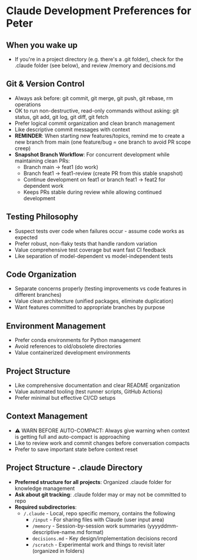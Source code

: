 # Claude Development Preferences for Peter

## When you wake up
- If you're in a project directory (e.g. there's a .git folder), check for the .claude folder (see below), and review /memory and decisions.md

## Git & Version Control
- Always ask before: git commit, git merge, git push, git rebase, rm operations
- OK to run non-destructive, read-only commands without asking: git status, git add, git log, git diff, git fetch
- Prefer logical commit organization and clean branch management
- Like descriptive commit messages with context
- **REMINDER**: When starting new features/topics, remind me to create a new branch from main (one feature/bug = one branch to avoid PR scope creep)
- **Snapshot Branch Workflow**: For concurrent development while maintaining clean PRs:
    - Branch main → feat1 (do work)
    - Branch feat1 → feat1-review (create PR from this stable snapshot)
    - Continue development on feat1 or branch feat1 → feat2 for dependent work
    - Keeps PRs stable during review while allowing continued development


## Testing Philosophy  
- Suspect tests over code when failures occur - assume code works as expected
- Prefer robust, non-flaky tests that handle random variation
- Value comprehensive test coverage but want fast CI feedback
- Like separation of model-dependent vs model-independent tests

## Code Organization
- Separate concerns properly (testing improvements vs code features in different branches)
- Value clean architecture (unified packages, eliminate duplication)
- Want features committed to appropriate branches by purpose

## Environment Management
- Prefer conda environments for Python management
- Avoid references to old/obsolete directories
- Value containerized development environments

## Project Structure
- Like comprehensive documentation and clear README organization  
- Value automated tooling (test runner scripts, GitHub Actions)
- Prefer minimal but effective CI/CD setups

## Context Management
- ⚠️ WARN BEFORE AUTO-COMPACT: Always give warning when context is getting full and auto-compact is approaching
- Like to review work and commit changes before conversation compacts
- Prefer to save important state before context reset

## Project Structure - .claude Directory
- **Preferred structure for all projects**: Organized .claude folder for knowledge management
- **Ask about git tracking**: .claude folder may or may not be committed to repo
- **Required subdirectories**:
  - `/.claude` - Local, repo specific memory, contains the following
    - `/input` - For sharing files with Claude (user input area)
    - `/memory` - Session-by-session work summaries (yyyyddmm-descriptive-name.md format)
    - `decisions.md` - Key design/implementation decisions record
    - `/scratch` - Experimental work and things to revisit later (organized in folders)
